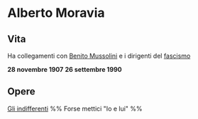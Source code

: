 # Alberto Moravia
## Vita
Ha collegamenti con [Benito Mussolini](Benito%20Mussolini.md) e i dirigenti del [fascismo](fascismo.md)

**28 novembre 1907** **26 settembre 1990**

## Opere
[Gli indifferenti](Gli%20indifferenti.md)
%% Forse mettici "Io e lui" %%